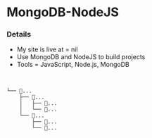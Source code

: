 # MongoDB-NodeJS
### Details
- My site is live at = nil
- Use MongoDB and NodeJS to build projects
- Tools = JavaScript, Node.js, MongoDB
</br>

```
└── 📁...
    ├── 📁...
    │   ├── 📄...
    │   └── 📄...
    └── 📁...
        ├── 📄...
        └── 📄...
```